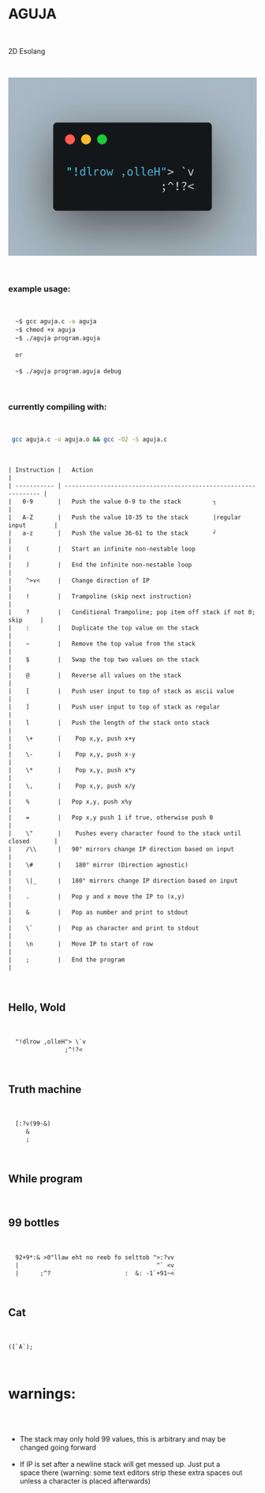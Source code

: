 <span style="white-space: pre;">  

# AGUJA  

2D Esolang  

![Alt Text](https://raw.githubusercontent.com/Earth13wells/aguja/main/code.gif)
### example usage:
```bash
  ~$ gcc aguja.c -o aguja
  ~$ chmod +x aguja
  ~$ ./aguja program.aguja

  or

  ~$ ./aguja program.aguja debug
  ```
### currently compiling with:
  ```bash
   gcc aguja.c -o aguja.o && gcc -O2 -S aguja.c
  ```
  ```
| Instruction |   Action                                                        |  
| ----------- | --------------------------------------------------------------- |
|   0-9       |   Push the value 0-9 to the stack         ┐                     |
|   A-Z       |   Push the value 10-35 to the stack       |regular input        |
|   a-z       |   Push the value 36-61 to the stack       ┘                     |
|    (        |   Start an infinite non-nestable loop                           |
|    )        |   End the infinite non-nestable loop                            |
|    ^>v<     |   Change direction of IP                                        |
|    !        |   Trampoline (skip next instruction)                            |
|    ?        |   Conditional Trampoline; pop item off stack if not 0; skip     |
|    :        |   Duplicate the top value on the stack                          |
|    ~        |   Remove the top value from the stack                           |
|    $        |   Swap the top two values on the stack                          |
|    @        |   Reverse all values on the stack                               |
|    [        |   Push user input to top of stack as ascii value                |
|    ]        |   Push user input to top of stack as regular                    |
|    l        |   Push the length of the stack onto stack                       |
|    \+       |    Pop x,y, push x+y                                            |
|    \-       |    Pop x,y, push x-y                                            |
|    \*       |    Pop x,y, push x*y                                            |
|    \,       |    Pop x,y, push x/y                                            |
|    %        |   Pop x,y, push x%y                                             |
|    =        |   Pop x,y push 1 if true, otherwise push 0                      |
|    \"       |    Pushes every character found to the stack until closed       |   
|    /\\      |   90° mirrors change IP direction based on input                |
|    \#       |    180° mirror (Direction agnostic)                             |
|    \|_      |   180° mirrors change IP direction based on input               |
|    .        |   Pop y and x move the IP to (x,y)                              |
|    &        |   Pop as number and print to stdout                             |
|    \`       |   Pop as character and print to stdout                          |
|    \n       |   Move IP to start of row                                       |
|    ;        |   End the program                                               |
  ```
## Hello, Wold     
  ```
    "!dlrow ,olleH"> \`v                                
                  ;^!?<
  ```
## Truth machine    
  ```
    [:?v(99-&)                              
       &                                      
       ;       
  ```
## While program                                   

## 99 bottles      
  ```
    92+9*:& >0"llaw eht no reeb fo selttob ">:?vv                  
    |                                       ^` <v                      
    |      ;^?                     :  &: -1`+91~<                      
  ```                                                            
## Cat   
  ```
  ([`A`);                                     
  ```           
# warnings:
- The stack may only hold 99 values, this is arbitrary and may be changed going forward
- If IP is set after a newline stack will get messed up. Just put a space there (warning: some text editors strip these extra spaces out unless a character is placed afterwards)
